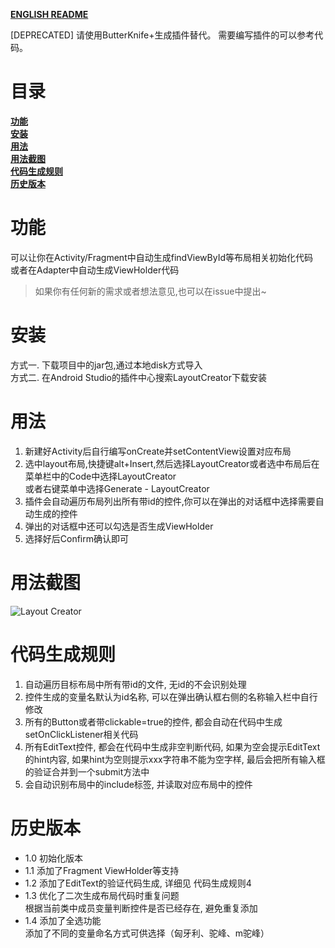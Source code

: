 [**ENGLISH README**](https://github.com/boredream/BorePlugin/blob/master/README_EN.md)

[DEPRECATED] 
请使用ButterKnife+生成插件替代。
需要编写插件的可以参考代码。

# 目录
[**功能**](https://github.com/boredream/BorePlugin#功能)  
[**安装**](https://github.com/boredream/BorePlugin#安装)  
[**用法**](https://github.com/boredream/BorePlugin#用法)  
[**用法截图**](https://github.com/boredream/BorePlugin#用法截图)  
[**代码生成规则**](https://github.com/boredream/BorePlugin#代码生成规则)  
[**历史版本**](https://github.com/boredream/BorePlugin#历史版本)  

# 功能
可以让你在Activity/Fragment中自动生成findViewById等布局相关初始化代码  
或者在Adapter中自动生成ViewHolder代码
> 如果你有任何新的需求或者想法意见,也可以在issue中提出~

# 安装
方式一. 下载项目中的jar包,通过本地disk方式导入  
方式二. 在Android Studio的插件中心搜索LayoutCreator下载安装


# 用法
1. 新建好Activity后自行编写onCreate并setContentView设置对应布局  
2. 选中layout布局,快捷键alt+Insert,然后选择LayoutCreator或者选中布局后在菜单栏中的Code中选择LayoutCreator  
    或者右键菜单中选择Generate - LayoutCreator  
3. 插件会自动遍历布局列出所有带id的控件,你可以在弹出的对话框中选择需要自动生成的控件  
4. 弹出的对话框中还可以勾选是否生成ViewHolder  
5. 选择好后Confirm确认即可


# 用法截图
![Layout Creator](http://upload-images.jianshu.io/upload_images/1513977-30cad82d6668b799.gif?imageMogr2/auto-orient/strip)


# 代码生成规则
1. 自动遍历目标布局中所有带id的文件, 无id的不会识别处理
2. 控件生成的变量名默认为id名称, 可以在弹出确认框右侧的名称输入栏中自行修改
3. 所有的Button或者带clickable=true的控件, 都会自动在代码中生成setOnClickListener相关代码
4. 所有EditText控件, 都会在代码中生成非空判断代码, 如果为空会提示EditText的hint内容, 如果hint为空则提示xxx字符串不能为空字样, 最后会把所有输入框的验证合并到一个submit方法中
5. 会自动识别布局中的include标签, 并读取对应布局中的控件


# 历史版本
* 1.0 初始化版本
* 1.1 添加了Fragment ViewHolder等支持
* 1.2 添加了EditText的验证代码生成, 详细见 代码生成规则4
* 1.3 优化了二次生成布局代码时重复问题  
    根据当前类中成员变量判断控件是否已经存在, 避免重复添加
* 1.4 添加了全选功能<br/>
    添加了不同的变量命名方式可供选择（匈牙利、驼峰、m驼峰）
